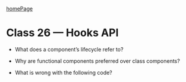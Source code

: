 [homePage](https://henok-6411.github.io/reading-notes)

# Class 26 — Hooks API 

- What does a component’s lifecycle refer to?

- Why are functional components preferred over class components?

- What is wrong with the following code?
